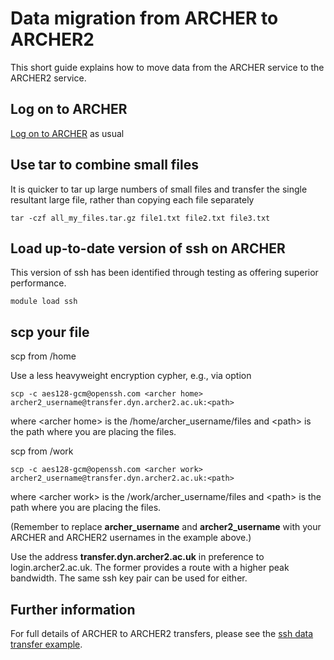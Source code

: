 # Data migration from ARCHER to ARCHER2

This short guide explains how to move data from the ARCHER service to the ARCHER2 service.

## Log on to ARCHER

[Log on to ARCHER](http://www.archer.ac.uk/documentation/user-guide/connecting.php#sec-2.1) as usual


## Use tar to combine small files 

It is quicker to tar up large numbers of small files and transfer the single resultant large file, rather than copying each file separately

    tar -czf all_my_files.tar.gz file1.txt file2.txt file3.txt

## Load up-to-date version of ssh on ARCHER

This version of ssh has been identified through testing as offering superior performance.
 
    module load ssh


## scp your file

scp from /home

Use a less heavyweight encryption cypher, e.g., via option

    scp -c aes128-gcm@openssh.com <archer home>  archer2_username@transfer.dyn.archer2.ac.uk:<path>

where &lt;archer home&gt; is the /home/archer_username/files 
and &lt;path&gt; is the path where you are placing the files.

scp from /work

    scp -c aes128-gcm@openssh.com <archer work> archer2_username@transfer.dyn.archer2.ac.uk:<path>

where &lt;archer work&gt; is the /work/archer_username/files 
and &lt;path&gt; is the path where you are placing the files.

(Remember to replace **archer_username** and **archer2_username** with your ARCHER and ARCHER2 usernames in the example above.)

Use the address **transfer.dyn.archer2.ac.uk** in preference to login.archer2.ac.uk. The former provides a route with a higher peak bandwidth. The same ssh key pair can be used for either.

## Further information

For full details of ARCHER to ARCHER2 transfers, please see  the [ssh data transfer example](../data#ssh-data-transfer-example).


